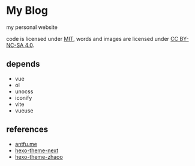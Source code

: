 # My Blog

my personal website

code is licensed under [MIT](https://github.com/shellingfordly/travel_map/blob/main/LICENSE),
words and images are licensed under [CC BY-NC-SA 4.0](https://creativecommons.org/licenses/by-nc-sa/4.0/).

## depends

- vue
- ol
- unocss
- iconify
- vite
- vueuse

## references

- [antfu.me](https://github.com/antfu/antfu.me)
- [hexo-theme-next](https://github.com/iissnan/hexo-theme-next)
- [hexo-theme-zhaoo](https://github.com/zhaoo/hexo-theme-zhaoo)
